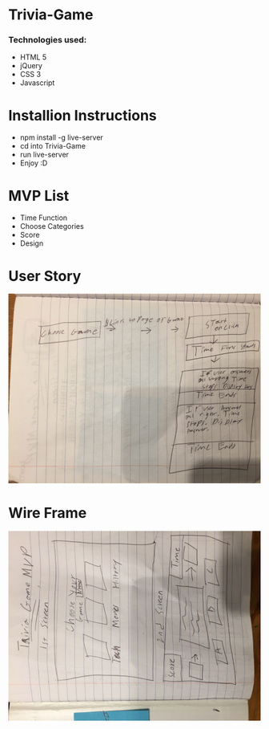 # Trivia-Game

### Technologies used:
- HTML 5
- jQuery
- CSS 3
- Javascript

# Installion Instructions
- npm install -g live-server
- cd into Trivia-Game
- run live-server
- Enjoy :D

# MVP List
- Time Function
- Choose Categories
- Score
- Design

# User Story
![alt tag](https://github.com/itajenglish/Trivia-Game/blob/master/images/IMG_2764.JPG)

# Wire Frame
![alt tag](https://github.com/itajenglish/Trivia-Game/blob/master/images/IMG_2765.JPG)
